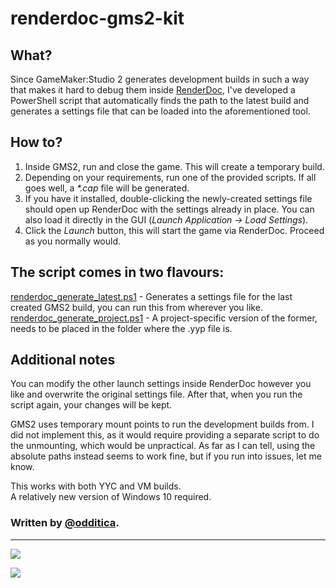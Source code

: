 # renderdoc-gms2-kit

## What?
Since GameMaker:Studio 2 generates development builds in such a way that makes it hard to debug them inside [RenderDoc](https://renderdoc.org/ "An essential tool for every graphics programmer."), I've developed a PowerShell script that automatically finds the path to the latest build and generates a settings file that can be loaded into the aforementioned tool.

## How to?
1) Inside GMS2, run and close the game. This will create a temporary build.
2) Depending on your requirements, run one of the provided scripts. If all goes well, a _*.cap_ file will be generated.
3) If you have it installed, double-clicking the newly-created settings file should open up RenderDoc with the settings already in place. You can also load it directly in the GUI (_Launch Application -> Load Settings_).
4) Click the _Launch_ button, this will start the game via RenderDoc. Proceed as you normally would.


## The script comes in two flavours:

[renderdoc_generate_latest.ps1](renderdoc_generate_latest.ps1) - Generates a settings file for the last created GMS2 build, you can run this from wherever you like.   
[renderdoc_generate_project.ps1](renderdoc_generate_project.ps1) - A project-specific version of the former, needs to be placed in the folder where the .yyp file is. 

## Additional notes

You can modify the other launch settings inside RenderDoc however you like and overwrite the original settings file. After that, when you run the script again, your changes will be kept.

GMS2 uses temporary mount points to run the development builds from. I did not implement this, as it would require providing a separate script to do the unmounting, which would be unpractical. As far as I can tell, using the absolute paths instead seems to work fine, but if you run into issues, let me know.

This works with both YYC and VM builds.   
A relatively new version of Windows 10 required.

 ### Written by [@odditica](https://twitter.com/odditica).    

 ---

![](preview0.png)   

![](preview1.png)

